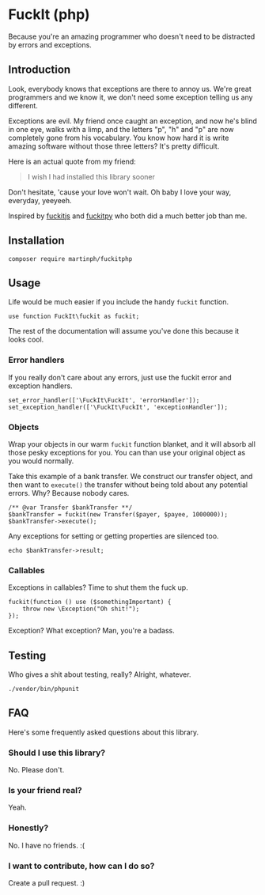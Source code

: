 # FuckIt (php)
Because you're an amazing programmer who doesn't need to be distracted by errors and exceptions.

## Introduction
Look, everybody knows that exceptions are there to annoy us. We're great
programmers and we know it, we don't need some exception telling us any
different.

Exceptions are evil. My friend once caught an exception, and now he's blind
in one eye, walks with a limp, and the letters "p", "h" and "p" are now
completely gone from his vocabulary. You know how hard it is write amazing
software without those three letters? It's pretty difficult.

Here is an actual quote from my friend:

> I wish I had installed this library sooner

Don't hesitate, 'cause your love won't wait. Oh baby I love your way, everyday, yeeyeeh.

Inspired by [fuckitjs](https://github.com/mattdiamond/fuckitjs) and [fuckitpy](https://github.com/ajalt/fuckitpy)
who both did a much better job than me.

## Installation

    composer require martinph/fuckitphp
    

## Usage

Life would be much easier if you include the handy `fuckit` function.

    use function FuckIt\fuckit as fuckit;
    
The rest of the documentation will assume you've done this because it looks cool.

### Error handlers
If you really don't care about any errors, just use the fuckit error and exception handlers.

    set_error_handler(['\FuckIt\FuckIt', 'errorHandler']);
    set_exception_handler(['\FuckIt\FuckIt', 'exceptionHandler']);
    
### Objects
Wrap your objects in our warm `fuckit` function blanket, and it will absorb all those 
pesky exceptions for you. You can than use your original object as you would normally.

Take this example of a bank transfer. We construct our transfer object, and then want
to `execute()` the transfer without being told about any potential errors. Why? Because
nobody cares.

    /** @var Transfer $bankTransfer **/
    $bankTransfer = fuckit(new Transfer($payer, $payee, 1000000));
    $bankTransfer->execute();
    
Any exceptions for setting or getting properties are silenced too.

    echo $bankTransfer->result;
    
### Callables
Exceptions in callables? Time to shut them the fuck up.

    fuckit(function () use ($somethingImportant) {
        throw new \Exception("Oh shit!");
    });
    
Exception? What exception? Man, you're a badass.

## Testing
Who gives a shit about testing, really? Alright, whatever.

    ./vendor/bin/phpunit

## FAQ
Here's some frequently asked questions about this library.

### Should I use this library?
No. Please don't.

### Is your friend real?
Yeah.

### Honestly?
No. I have no friends. :(

### I want to contribute, how can I do so?
Create a pull request. :)
